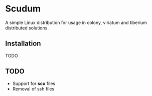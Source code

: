# Scudum

A simple Linux distribution for usage in colony, viriatum and tiberium distributed solutions.

## Installation

TODO

## TODO

* Support for **scu** files
* Removal of ssh files
